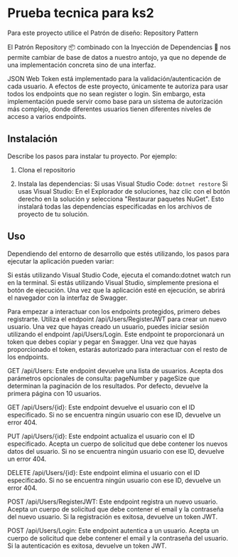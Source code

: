 # Prueba tecnica para ks2


Para este proyecto utilice el Patrón de diseño: Repository Pattern

El Patrón Repository 📦 combinado con la Inyección de Dependencias 💉 nos permite cambiar de base de datos a nuestro antojo, ya que no depende de una implementación concreta sino de una interfaz.

JSON Web Token está implementado para la validación/autenticación de cada usuario. A efectos de este proyecto, únicamente te autoriza para usar todos los endpoints que no sean register o login. Sin embargo, esta implementación puede servir como base para un sistema de autorización más complejo, donde diferentes usuarios tienen diferentes niveles de acceso a varios endpoints.


## Instalación

Describe los pasos para instalar tu proyecto. Por ejemplo:

1. Clona el repositorio

2. Instala las dependencias: 
Si usas Visual Studio Code:
`dotnet restore` 
Si usas Visual Studio:
En el Explorador de soluciones, haz clic con el botón derecho en la solución y selecciona "Restaurar paquetes NuGet". Esto instalará todas las dependencias especificadas en los archivos de proyecto de tu solución.

## Uso

Dependiendo del entorno de desarrollo que estés utilizando, los pasos para ejecutar la aplicación pueden variar:

Si estás utilizando Visual Studio Code, ejecuta el comando:dotnet watch run en la terminal.
Si estás utilizando Visual Studio, simplemente presiona el botón de ejecución.
Una vez que la aplicación esté en ejecución, se abrirá el navegador con la interfaz de Swagger.

Para empezar a interactuar con los endpoints protegidos, primero debes registrarte. Utiliza el endpoint /api/Users/RegisterJWT para crear un nuevo usuario. Una vez que hayas creado un usuario, puedes iniciar sesión utilizando el endpoint /api/Users/Login. Este endpoint te proporcionará un token que debes copiar y pegar en Swagger. Una vez que hayas proporcionado el token, estarás autorizado para interactuar con el resto de los endpoints.


GET /api/Users: Este endpoint devuelve una lista de usuarios. Acepta dos parámetros opcionales de consulta: pageNumber y pageSize que determinan la paginación de los resultados. Por defecto, devuelve la primera página con 10 usuarios.


GET /api/Users/{id}: Este endpoint devuelve el usuario con el ID especificado. Si no se encuentra ningún usuario con ese ID, devuelve un error 404.


PUT /api/Users/{id}: Este endpoint actualiza el usuario con el ID especificado. Acepta un cuerpo de solicitud que debe contener los nuevos datos del usuario. Si no se encuentra ningún usuario con ese ID, devuelve un error 404.


DELETE /api/Users/{id}: Este endpoint elimina el usuario con el ID especificado. Si no se encuentra ningún usuario con ese ID, devuelve un error 404.


POST /api/Users/RegisterJWT: Este endpoint registra un nuevo usuario. Acepta un cuerpo de solicitud que debe contener el email y la contraseña del nuevo usuario. Si la registración es exitosa, devuelve un token JWT.


POST /api/Users/Login: Este endpoint autentica a un usuario. Acepta un cuerpo de solicitud que debe contener el email y la contraseña del usuario. Si la autenticación es exitosa, devuelve un token JWT.


## 
